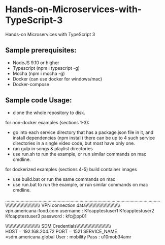 # Hands-on-Microservices-with-TypeScript-3
Hands-on Microservices with TypeScript 3 

## Sample prerequisites:
* NodeJS 9.10 or higher 
* Typescript (npm i typescript -g)
* Mocha (npm i mocha -g)
* Docker (can use docker for windows/mac)
* Docker-compose 

## Sample code Usage:
* clone the whole repository to disk.

for non-docker examples (sections 1-3):
* go into each service directory that has a package.json file in it, and install dependencies (npm install) there can be up to 4 such service directories in a single video code, but most have only one.
* run gulp in songs & playlist directories
* use run.sh to run the example, or run similar commands on mac cmdline.

for dockerized examples (sections 4-5) build container images 
* use build.bat or run the same commands on mac
* use run.bat to run the example, or run similar commands on mac cmdline.

.........................................................................................................................
\\\\\\\\\\\\\\\\\\\\\\\\\\\\\\\\\\\\\\\\\\\\\\\\\\ VPN connection data\\\\\\\\\\\\\\\\\\\\\\\\\\\\\\\\\\\\\\\\\\\\\\\\\\\
vpn.americana-food.com
username : 
Kfcapptestuser1
Kfcapptestuser2 
Kfcapptestuser3
password : kfc@pp01 


\\\\\\\\\\\\\\\\\\\\\\\\\\\\\\\\\\\\\\\\\\\\\\\\\\ SDM Credentials\\\\\\\\\\\\\\\\\\\\\\\\\\\\\\\\\\\\\\\\\\\\\\\\\\\
HOST = 192.168.204.72
PORT = 1521
SERVICE_NAME =sdm.americana.global
User : mobility
Pass : u10mob34amr